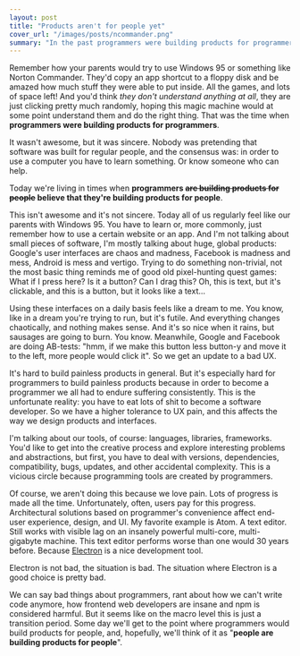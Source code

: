 ```yaml
---
layout: post
title: "Products aren't for people yet"
cover_url: "/images/posts/ncommander.png"
summary: "In the past programmers were building products for programmers. Today programmers believe that they're building products for people."
---
```


Remember how your parents would try to use Windows 95 or something like Norton Commander. They'd copy an app shortcut to a floppy disk and be amazed how much stuff they were able to put inside. All the games, and lots of space left! And you'd think *they don't understand anything at all*, they are just clicking pretty much randomly, hoping this magic machine would at some point understand them and do the right thing. That was the time when **programmers were building products for programmers**.

It wasn't awesome, but it was sincere. Nobody was pretending that software was built for regular people, and the consensus was: in order to use a computer you have to learn something. Or know someone who can help.

Today we're living in times when <strong>programmers <strike>are building products for people</strike> believe that they're building products for people</strong>.

This isn't awesome and it's not sincere. Today all of us regularly feel like our parents with Windows 95. You have to learn or, more commonly, just remember how to use a certain website or an app. And I'm not talking about small pieces of software, I'm mostly talking about huge, global products: Google's user interfaces are chaos and madness, Facebook is madness and mess, Android is mess and vertigo. Trying to do something non-trivial, not the most basic thing reminds me of good old pixel-hunting quest games: What if I press here? Is it a button? Can I drag this? Oh, this is text, but it's clickable, and this is a button, but it looks like a text...

Using these interfaces on a daily basis feels like a dream to me. You know, like in a dream you're trying to run, but it's futile. And everything changes chaotically, and nothing makes sense. And it's so nice when it rains, but sausages are going to burn. You know. Meanwhile, Google and Facebook are doing AB-tests: "hmm, if we make this button less button-y and move it to the left, more people would click it". So we get an update to a bad UX.

It's hard to build painless products in general. But it's especially hard for programmers to build painless products because in order to become a programmer we all had to endure suffering consistently. This is the unfortunate reality: you have to eat lots of shit to become a software developer. So we have a higher tolerance to UX pain, and this affects the way we design products and interfaces.

I'm talking about our tools, of course: languages, libraries, frameworks. You'd like to get into the creative process and explore interesting problems and abstractions, but first, you have to deal with versions, dependencies, compatibility, bugs, updates, and other accidental complexity. This is a vicious circle because programming tools are created by programmers.

Of course, we aren't doing this because we love pain. Lots of progress is made all the time. Unfortunately, often, users pay for this progress. Architectural solutions based on programmer's convenience affect end-user experience, design, and UI. My favorite example is Atom. A text editor. Still works with visible lag on an insanely powerful multi-core, multi-gigabyte machine. This text editor performs worse than one would 30 years before. Because [Electron](http://electron.atom.io/) is a nice development tool. 

Electron is not bad, the situation is bad. The situation where Electron is a good choice is pretty bad.

We can say bad things about programmers, rant about how we can't write code anymore, how frontend web developers are insane and npm is considered harmful. But it seems like on the macro level this is just a transition period. Some day we'll get to the point where programmers would build products for people, and, hopefully, we'll think of it as "**people are building products for people**".
